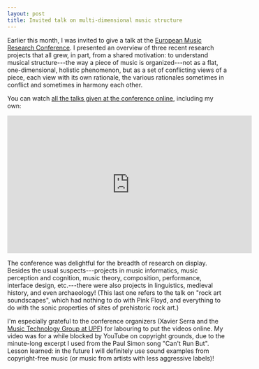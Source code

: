 ```yaml
---
layout: post
title: Invited talk on multi-dimensional music structure
---
```


Earlier this month, I was invited to give a talk at the [European Music Research Conference](https://eventum.upf.edu/19834/detail/erc-music-conference.html). I presented an overview of three recent research projects that all grew, in part, from a shared motivation: to understand musical structure---the way a piece of music is organized---not as a flat, one-dimensional, holistic phenomenon, but as a set of conflicting views of a piece, each view with its own rationale, the various rationales sometimes in conflict and sometimes in harmony each other.

You can watch [all the talks given at the conference online](https://eventum.upf.edu/19834/programme/european-research-music-conference.html), including my own:

<iframe width="560" height="315" src="https://www.youtube.com/embed/zH7qw3tEydM" frameborder="0" allow="autoplay; encrypted-media" allowfullscreen></iframe>

The conference was delightful for the breadth of research on display. Besides the usual suspects---projects in music informatics, music perception and cognition, music theory, composition, performance, interface design, etc.---there were also projects in linguistics, medieval history, and even archaeology! (This last one refers to the talk on "rock art soundscapes", which had nothing to do with Pink Floyd, and everything to do with the sonic properties of sites of prehistoric rock art.)

I'm especially grateful to the conference organizers (Xavier Serra and the [Music Technology Group at UPF](https://www.upf.edu/web/mtg)) for labouring to put the videos online. My video was for a while blocked by YouTube on copyright grounds, due to the minute-long excerpt I used from the Paul Simon song "Can't Run But". Lesson learned: in the future I will definitely use sound examples from copyright-free music (or music from artists with less aggressive labels)!
